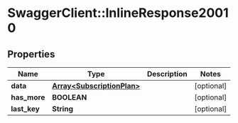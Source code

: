 # SwaggerClient::InlineResponse20010

## Properties
Name | Type | Description | Notes
------------ | ------------- | ------------- | -------------
**data** | [**Array&lt;SubscriptionPlan&gt;**](SubscriptionPlan.md) |  | [optional] 
**has_more** | **BOOLEAN** |  | [optional] 
**last_key** | **String** |  | [optional] 

